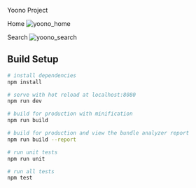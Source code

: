 Yoono Project

Home
![yoono_home](https://user-images.githubusercontent.com/22487392/63640979-6c60d900-c6d9-11e9-8697-9679e5d4054b.png)

Search
![yoono_search](https://user-images.githubusercontent.com/22487392/63640982-7551aa80-c6d9-11e9-813a-bce23eef20f1.png)


## Build Setup

``` bash
# install dependencies
npm install

# serve with hot reload at localhost:8080
npm run dev

# build for production with minification
npm run build

# build for production and view the bundle analyzer report
npm run build --report

# run unit tests
npm run unit

# run all tests
npm test
```
